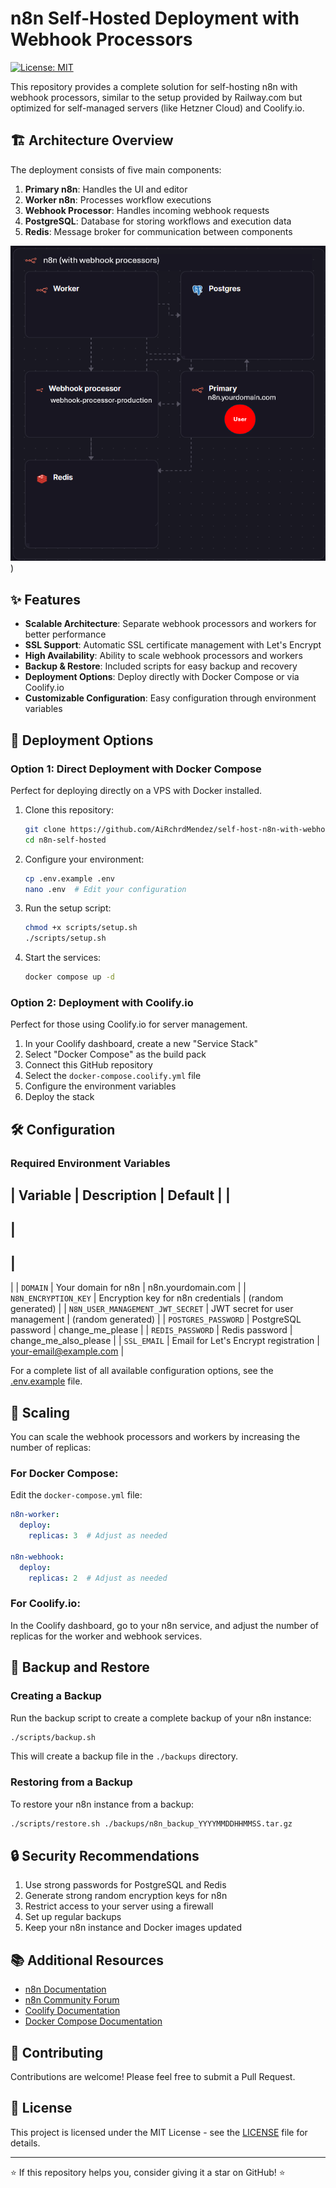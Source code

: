 # n8n Self-Hosted Deployment with Webhook Processors

[![License: MIT](https://img.shields.io/badge/License-MIT-blue.svg)](https://opensource.org/licenses/MIT)

This repository provides a complete solution for self-hosting n8n with webhook processors, similar to the setup provided by Railway.com but optimized for self-managed servers (like Hetzner Cloud) and Coolify.io.

## 🏗️ Architecture Overview

The deployment consists of five main components:

1. **Primary n8n**: Handles the UI and editor
2. **Worker n8n**: Processes workflow executions
3. **Webhook Processor**: Handles incoming webhook requests
4. **PostgreSQL**: Database for storing workflows and execution data
5. **Redis**: Message broker for communication between components

![Architecture Diagram](https://github.com/AiRchrdMendez/self-host-n8n-with-webhook-processors/blob/main/docs/images/n8n-architecture.png))

## ✨ Features

- **Scalable Architecture**: Separate webhook processors and workers for better performance
- **SSL Support**: Automatic SSL certificate management with Let's Encrypt
- **High Availability**: Ability to scale webhook processors and workers
- **Backup & Restore**: Included scripts for easy backup and recovery
- **Deployment Options**: Deploy directly with Docker Compose or via Coolify.io
- **Customizable Configuration**: Easy configuration through environment variables

## 🚀 Deployment Options

### Option 1: Direct Deployment with Docker Compose

Perfect for deploying directly on a VPS with Docker installed.

1. Clone this repository:
   ```bash
   git clone https://github.com/AiRchrdMendez/self-host-n8n-with-webhook-processors.git
   cd n8n-self-hosted
   ```

2. Configure your environment:
   ```bash
   cp .env.example .env
   nano .env  # Edit your configuration
   ```

3. Run the setup script:
   ```bash
   chmod +x scripts/setup.sh
   ./scripts/setup.sh
   ```

4. Start the services:
   ```bash
   docker compose up -d
   ```

### Option 2: Deployment with Coolify.io

Perfect for those using Coolify.io for server management.

1. In your Coolify dashboard, create a new "Service Stack"
2. Select "Docker Compose" as the build pack
3. Connect this GitHub repository
4. Select the `docker-compose.coolify.yml` file
5. Configure the environment variables
6. Deploy the stack

## 🛠️ Configuration

### Required Environment Variables

|
 Variable 
|
 Description 
|
 Default 
|
|
----------
|
-------------
|
---------
|
|
`DOMAIN`
|
 Your domain for n8n 
|
 n8n.yourdomain.com 
|
|
`N8N_ENCRYPTION_KEY`
|
 Encryption key for n8n credentials 
|
 (random generated) 
|
|
`N8N_USER_MANAGEMENT_JWT_SECRET`
|
 JWT secret for user management 
|
 (random generated) 
|
|
`POSTGRES_PASSWORD`
|
 PostgreSQL password 
|
 change_me_please 
|
|
`REDIS_PASSWORD`
|
 Redis password 
|
 change_me_also_please 
|
|
`SSL_EMAIL`
|
 Email for Let's Encrypt registration 
|
 your-email@example.com 
|

For a complete list of all available configuration options, see the [.env.example](.env.example) file.

## 🔄 Scaling

You can scale the webhook processors and workers by increasing the number of replicas:

### For Docker Compose:

Edit the `docker-compose.yml` file:

```yaml
n8n-worker:
  deploy:
    replicas: 3  # Adjust as needed

n8n-webhook:
  deploy:
    replicas: 2  # Adjust as needed
```

### For Coolify.io:

In the Coolify dashboard, go to your n8n service, and adjust the number of replicas for the worker and webhook services.

## 💾 Backup and Restore

### Creating a Backup

Run the backup script to create a complete backup of your n8n instance:

```bash
./scripts/backup.sh
```

This will create a backup file in the `./backups` directory.

### Restoring from a Backup

To restore your n8n instance from a backup:

```bash
./scripts/restore.sh ./backups/n8n_backup_YYYYMMDDHHMMSS.tar.gz
```

## 🔒 Security Recommendations

1. Use strong passwords for PostgreSQL and Redis
2. Generate strong random encryption keys for n8n
3. Restrict access to your server using a firewall
4. Set up regular backups
5. Keep your n8n instance and Docker images updated

## 📚 Additional Resources

- [n8n Documentation](https://docs.n8n.io/)
- [n8n Community Forum](https://community.n8n.io/)
- [Coolify Documentation](https://coolify.io/docs)
- [Docker Compose Documentation](https://docs.docker.com/compose/)

## 🤝 Contributing

Contributions are welcome! Please feel free to submit a Pull Request.

## 📝 License

This project is licensed under the MIT License - see the [LICENSE](LICENSE) file for details.

---

⭐ If this repository helps you, consider giving it a star on GitHub! ⭐
